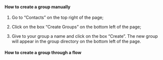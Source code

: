 #### How to create a group manually ####

1. Go to “Contacts” on the top right of the page;

2. Click on the box “Create Groups” on the bottom left of the page;

3. Give to your group a name and click on the box “Create”. The new group will appear in the group directory on the bottom left of the page.

#### How to create a group through a flow ####
